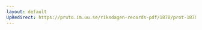 ```yaml
---
layout: default
UpRedirect: https://pruto.im.uu.se/riksdagen-records-pdf/1870/prot-1870--fk--226/prot-1870--fk--226_033.pdf
---
```

